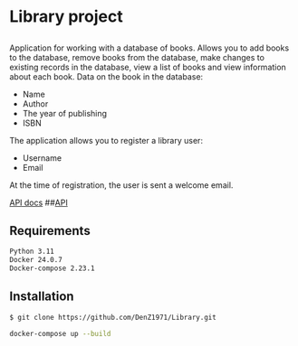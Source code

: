 

# Library project
## 



Application for working with a database of books. Allows you to add books to the database, remove books from the database, make changes to existing records in the database, view a list of books and view information about each book.
Data on the book in the database:
- Name
- Author
- The year of publishing
- ISBN

The application allows you to register a library user:
- Username
- Email
  
At the time of registration, the user is sent a welcome email.

<a href='https://row.githack.com/DenZ1971/library-project/edit/main/index.html'>API docs</a>
##[API](https://raw.githack.com/DenZ1971/library-project/main/index.html)

## Requirements
```sh
Python 3.11
Docker 24.0.7
Docker-compose 2.23.1
```

## Installation



```sh
$ git clone https://github.com/DenZ1971/Library.git
```
```sh
docker-compose up --build
```

